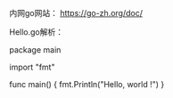内网go网站：   https://go-zh.org/doc/


Hello.go解析：

package main

import "fmt"

func main() {
	fmt.Println("Hello, world !")
}

